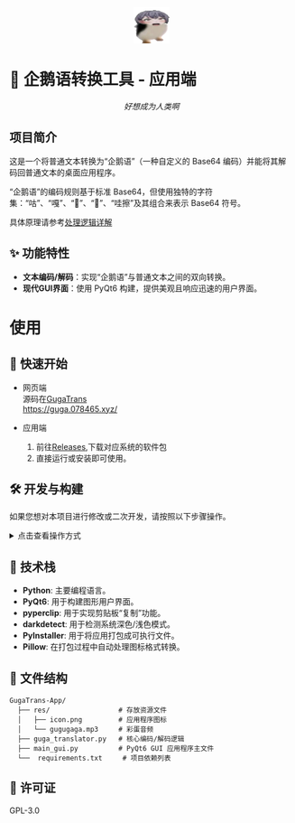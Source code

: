 
<p align="center">
  <img src="./res/icon.png" alt="企鹅语转换工具图标">
</p>


<p align="center">
  <h1>🐧 企鹅语转换工具 - 应用端</h1>
</p>

<p align="center"><em>好想成为人类啊</em></p>

## 项目简介

这是一个将普通文本转换为“企鹅语”（一种自定义的 Base64 编码）并能将其解码回普通文本的桌面应用程序。

“企鹅语”的编码规则基于标准 Base64，但使用独特的字符集：“咕”、“嘎”、“🐧”、“🍄”、“哇擦”及其组合来表示 Base64 符号。

具体原理请参考[处理逻辑详解](./LOGIC.md)


## ✨ 功能特性

*   **文本编码/解码**：实现“企鹅语”与普通文本之间的双向转换。
*   **现代GUI界面**：使用 PyQt6 构建，提供美观且响应迅速的用户界面。

# 使用

## 🚀 快速开始 
- 网页端  
    源码在[GugaTrans](https://github.com/enKl03B/GugaTrans)  
    https://guga.078465.xyz/

- 应用端
    1.  前往[Releases](https://github.com/enKl03B/GugaTranslator-App/releases),下载对应系统的软件包
    2. 直接运行或安装即可使用。

## 🛠️ 开发与构建 

如果您想对本项目进行修改或二次开发，请按照以下步骤操作。

<details>
<summary>点击查看操作方式</summary>

### 1. 环境设置

**克隆仓库**
如果您从 Git 仓库获取代码，请先克隆它：
```bash
git clone https://github.com/enKl03B/GugaTranslator-App.git
cd GugaTrans-App
```
(如果已经下载了项目文件，请跳过此步骤)

**创建并激活虚拟环境**
强烈建议使用虚拟环境来管理项目依赖。
```bash
# 创建虚拟环境
python -m venv .venv

# 激活虚拟环境 (Windows PowerShell)
.venv\Scripts\Activate.ps1
```

**安装依赖**
激活虚拟环境后，安装 `requirements.txt` 文件中列出的所有依赖项：
```bash
pip install -r requirements.txt
```

### 2. 运行应用

在激活虚拟环境的情况下，从项目根目录运行 `main_gui.py` 文件：
```bash
python main_gui.py
```

### 3. 打包应用

如果您想将应用打包成一个独立的可执行文件，请运行以下命令：
```bash
pyinstaller --onefile --windowed --name GugaTranslator --icon="res/icon.png" --add-data="res;res" main_gui.py
```
打包成功后，可执行文件会生成在 `dist` 文件夹中。

</details>

## 🔧 技术栈

*   **Python**: 主要编程语言。
*   **PyQt6**: 用于构建图形用户界面。
*   **pyperclip**: 用于实现剪贴板“复制”功能。
*   **darkdetect**: 用于检测系统深色/浅色模式。
*   **PyInstaller**: 用于将应用打包成可执行文件。
*   **Pillow**: 在打包过程中自动处理图标格式转换。

## 📂 文件结构

```
GugaTrans-App/
  ├── res/                 # 存放资源文件
  │   ├── icon.png         # 应用程序图标
  │   └── gugugaga.mp3     # 彩蛋音频
  ├── guga_translator.py   # 核心编码/解码逻辑
  ├── main_gui.py          # PyQt6 GUI 应用程序主文件
  └──  requirements.txt     # 项目依赖列表
```


## 📃 许可证
GPL-3.0